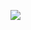 ![](https://i.namu.wiki/i/pM5pw8bUBdTt3utiygeCjDWCHEFmhOo5OMMmk1Yk2N0hr1vhRaktKEctmfsX3qzCaLQUOCzqLrlRzMSEFDM19h1S19T2OSYSwwsGyK855GNCId_SB6pdKObF_hpM1wMs2P3GdsL0_QQNcw2uWWC1aQ.webp)

